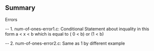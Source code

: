 Summary
-------
Errors

   -- 1. num-of-ones-error1.c: Conditional Statement about inquality in this form a < x < b                                        which is equal to ( 0 < b) or (1 < b)
   
   -- 2. num-of-ones-error2.c: Same as 1 by different example
